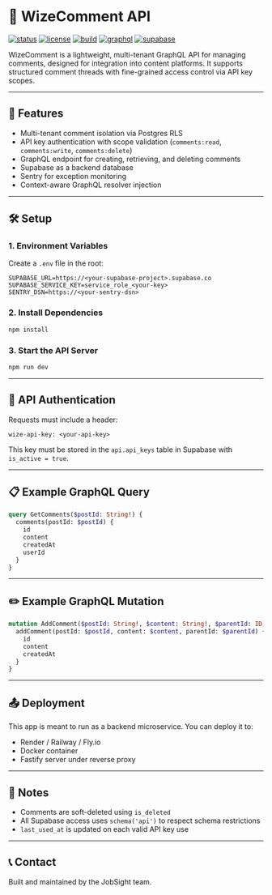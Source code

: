 # 📘 WizeComment API

[![status](https://img.shields.io/badge/status-active-brightgreen)](https://github.com/your-org/wize-comment)
[![license](https://img.shields.io/badge/license-MIT-blue.svg)](LICENSE)
[![build](https://img.shields.io/badge/build-passing-success)]()
[![graphql](https://img.shields.io/badge/graphql-supported-ff69b4.svg)]()
[![supabase](https://img.shields.io/badge/supabase-integrated-3ecf8e.svg)]()

WizeComment is a lightweight, multi-tenant GraphQL API for managing comments, designed for integration into content platforms. It supports structured comment threads with fine-grained access control via API key scopes.

---

## 🚀 Features
- Multi-tenant comment isolation via Postgres RLS
- API key authentication with scope validation (`comments:read`, `comments:write`, `comments:delete`)
- GraphQL endpoint for creating, retrieving, and deleting comments
- Supabase as a backend database
- Sentry for exception monitoring
- Context-aware GraphQL resolver injection

---

## 🛠 Setup

### 1. Environment Variables
Create a `.env` file in the root:
```env
SUPABASE_URL=https://<your-supabase-project>.supabase.co
SUPABASE_SERVICE_KEY=service_role_<your-key>
SENTRY_DSN=https://<your-sentry-dsn>
```

### 2. Install Dependencies
```bash
npm install
```

### 3. Start the API Server
```bash
npm run dev
```

---

## 🔑 API Authentication
Requests must include a header:
```http
wize-api-key: <your-api-key>
```
This key must be stored in the `api.api_keys` table in Supabase with `is_active = true`.

---

## 📋 Example GraphQL Query
```graphql
query GetComments($postId: String!) {
  comments(postId: $postId) {
    id
    content
    createdAt
    userId
  }
}
```

---

## ✏️ Example GraphQL Mutation
```graphql
mutation AddComment($postId: String!, $content: String!, $parentId: ID) {
  addComment(postId: $postId, content: $content, parentId: $parentId) {
    id
    content
    createdAt
  }
}
```

---

## 📤 Deployment
This app is meant to run as a backend microservice. You can deploy it to:
- Render / Railway / Fly.io
- Docker container
- Fastify server under reverse proxy

---

## 🧩 Notes
- Comments are soft-deleted using `is_deleted`
- All Supabase access uses `schema('api')` to respect schema restrictions
- `last_used_at` is updated on each valid API key use

---

## 📞 Contact
Built and maintained by the JobSight team.
